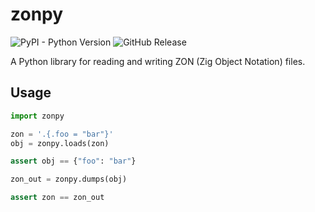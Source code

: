 # zonpy

![PyPI - Python Version](https://img.shields.io/pypi/pyversions/zonpy)
![GitHub Release](https://img.shields.io/github/v/release/mrivnak/zonpy)

A Python library for reading and writing ZON (Zig Object Notation) files.

## Usage

```python
import zonpy

zon = '.{.foo = "bar"}'
obj = zonpy.loads(zon)

assert obj == {"foo": "bar"}

zon_out = zonpy.dumps(obj)

assert zon == zon_out
```

